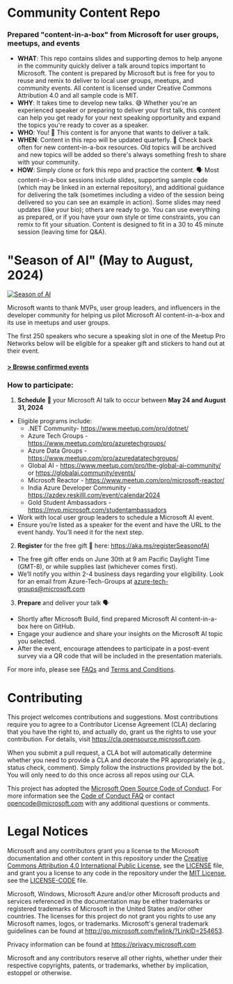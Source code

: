 # Community Content Repo
### Prepared "content-in-a-box" from Microsoft for user groups, meetups, and events

- **WHAT**: This repo contains slides and supporting demos to help anyone in the community quickly deliver a talk around topics important to Microsoft. The content is prepared by Microsoft but is free for you to reuse and remix to deliver to local user groups, meetups, and community events. All content is licensed under Creative Commons Attribution 4.0 and all sample code is MIT.
- **WHY**: It takes time to develop new talks. 😅 Whether you're an experienced speaker or preparing to deliver your first talk, this content can help you get ready for your next speaking opportunity and expand the topics you're ready to cover as a speaker.
- **WHO**: You! 🎉 This content is for anyone that wants to deliver a talk.
- **WHEN**: Content in this repo will be updated quarterly. 📆 Check back often for new content-in-a-box resources. Old topics will be archived and new topics will be added so there's always something fresh to share with your community.
- **HOW**: Simply clone or fork this repo and practice the content. 🗣️ Most content-in-a-box sessions include slides, supporting sample code (which may be linked in an external repository), and additional guidance for delivering the talk (sometimes including a video of the session being delivered so you can see an example in action). Some slides may need updates (like your bio); others are ready to go. You can use everything as prepared, or if you have your own style or time constraints, you can remix to fit your situation. Content is designed to fit in a 30 to 45 minute session (leaving time for Q&A).

# "Season of AI" (May to August, 2024)
<!-- Add link to registration form -->
[![Season of AI](assets/season-of-ai-banner-v1.png)](https://aka.ms/registerSeasonofAI)

Microsoft wants to thank MVPs, user group leaders, and influencers in the developer community for helping us pilot Microsoft AI content-in-a-box and its use in meetups and user groups.  

The first 250 speakers who secure a speaking slot in one of the Meetup Pro Networks below will be eligible for a speaker gift and stickers to hand out at their event. 

#### [> Browse confirmed events](https://github.com/microsoft/community-content/wiki/Season-of-AI-Events)

### How to participate:

1.	**Schedule** 📆 your Microsoft AI talk to occur between **May 24 and August 31, 2024**
-	Eligible programs include:
    - .NET Community- https://www.meetup.com/pro/dotnet/
    - Azure Tech Groups - https://www.meetup.com/pro/azuretechgroups/
    - Azure Data Groups - https://www.meetup.com/pro/azuredatatechgroups/
    - Global AI - https://www.meetup.com/pro/the-global-ai-community/ or https://globalai.community/events/
    - Microsoft Reactor - https://www.meetup.com/pro/microsoft-reactor/
    - India Azure Developer Community - https://azdev.reskilll.com/event/calendar2024
    - Gold Student Ambassadors - https://mvp.microsoft.com/studentambassadors
-	Work with local user group leaders to schedule a Microsoft AI event.
-	Ensure you’re listed as a speaker for the event and have the URL to the event handy. You’ll need it for the next step.
2.	**Register** for the free gift 🎁 here: https://aka.ms/registerSeasonofAI
-	The free gift offer ends on June 30th at 9 am Pacific Daylight Time (GMT-8), or while supplies last (whichever comes first). 
-	We’ll notify you within 2-4 business days regarding your eligibility. Look for an email from Azure-Tech-Groups at azure-tech-groups@microsoft.com
3.	**Prepare** and deliver your talk 🗣️
-	Shortly after Microsoft Build, find prepared Microsoft AI content-in-a-box here on GitHub.
-	Engage your audience and share your insights on the Microsoft AI topic you selected.
-	After the event, encourage attendees to participate in a post-event survey via a QR code that will be included in the presentation materials.

For more info, please see [FAQs](https://github.com/microsoft/community-content/wiki/Season-of-AI:-FAQs) and [Terms and Conditions](https://github.com/microsoft/community-content/wiki/%22Season-of-AI%22-Terms-and-Conditions).

# Contributing

This project welcomes contributions and suggestions.  Most contributions require you to agree to a
Contributor License Agreement (CLA) declaring that you have the right to, and actually do, grant us
the rights to use your contribution. For details, visit https://cla.opensource.microsoft.com.

When you submit a pull request, a CLA bot will automatically determine whether you need to provide
a CLA and decorate the PR appropriately (e.g., status check, comment). Simply follow the instructions
provided by the bot. You will only need to do this once across all repos using our CLA.

This project has adopted the [Microsoft Open Source Code of Conduct](https://opensource.microsoft.com/codeofconduct/).
For more information see the [Code of Conduct FAQ](https://opensource.microsoft.com/codeofconduct/faq/) or
contact [opencode@microsoft.com](mailto:opencode@microsoft.com) with any additional questions or comments.

# Legal Notices

Microsoft and any contributors grant you a license to the Microsoft documentation and other content
in this repository under the [Creative Commons Attribution 4.0 International Public License](https://creativecommons.org/licenses/by/4.0/legalcode),
see the [LICENSE](LICENSE) file, and grant you a license to any code in the repository under the [MIT License](https://opensource.org/licenses/MIT), see the
[LICENSE-CODE](LICENSE-CODE) file.

Microsoft, Windows, Microsoft Azure and/or other Microsoft products and services referenced in the documentation
may be either trademarks or registered trademarks of Microsoft in the United States and/or other countries.
The licenses for this project do not grant you rights to use any Microsoft names, logos, or trademarks.
Microsoft's general trademark guidelines can be found at http://go.microsoft.com/fwlink/?LinkID=254653.

Privacy information can be found at https://privacy.microsoft.com

Microsoft and any contributors reserve all other rights, whether under their respective copyrights, patents,
or trademarks, whether by implication, estoppel or otherwise.
